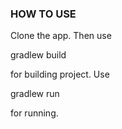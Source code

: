 

<h3> HOW TO USE </h3>

Clone the app. Then use

gradlew build

for building project. Use

gradlew run

for running.
